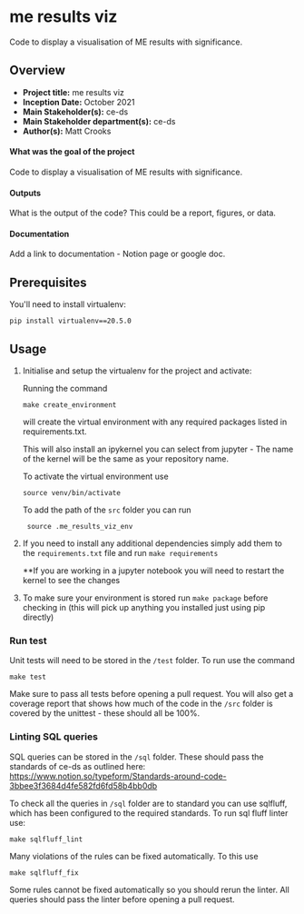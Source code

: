 # me results viz

Code to display a visualisation of ME results with significance.

## Overview

- **Project title:** me results viz
- **Inception Date:** October 2021
- **Main Stakeholder(s):** ce-ds
- **Main Stakeholder department(s):** ce-ds
- **Author(s):** Matt Crooks

#### What was the goal of the project

Code to display a visualisation of ME results with significance.

#### Outputs

What is the output of the code? This could be a report, figures, or data.

#### Documentation

Add a link to documentation - Notion page or google doc.

## Prerequisites

You'll need to install virtualenv:
```
pip install virtualenv==20.5.0
```

## Usage

1. Initialise and setup the virtualenv for the project and activate: 

    Running the command
    ```
    make create_environment
    ```
    will create the virtual environment with any required packages listed in requirements.txt.
	
    This will also install an ipykernel you can select from jupyter - The name of the kernel will be the same as your 
    repository name.

    To activate the virtual environment use
    ```
    source venv/bin/activate
    ```
 
    To add the path of the `src` folder you can run
    ```
     source .me_results_viz_env 
    ```

2. If you need to install any additional dependencies simply add them to the `requirements.txt` file and run 
   `make requirements`

    **If you are working in a jupyter notebook you will need to restart the kernel to see the changes

3. To make sure your environment is stored run `make package` before checking in (this will pick up anything you 
   installed just using pip directly)


### Run test

Unit tests will need to be stored in the `/test` folder. To run use the command

```
make test
```

Make sure to pass all tests before opening a pull request. You will also get a coverage report that shows
how much of the code in the `/src` folder is covered by the unittest - these should all be 100%.

### Linting SQL queries 

SQL queries can be stored in the `/sql` folder. These should pass the standards of ce-ds as outlined
here: https://www.notion.so/typeform/Standards-around-code-3bbee3f3684d4fe582fd6fd58b4bb0db

To check all the queries in `/sql` folder are to standard you can use sqlfluff, which has been configured
to the required standards. To run sql fluff linter use:
```
make sqlfluff_lint
```
Many violations of the rules can be fixed automatically. To this use
```
make sqlfluff_fix
```
Some rules cannot be fixed automatically so you should rerun the linter. All queries should pass the
linter before opening a pull request.
